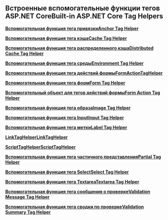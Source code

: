 ## <a name="built-in-aspnet-core-tag-helpers"></a><span data-ttu-id="c860c-101">Встроенные вспомогательные функции тегов ASP.NET Core</span><span class="sxs-lookup"><span data-stu-id="c860c-101">Built-in ASP.NET Core Tag Helpers</span></span>

<span data-ttu-id="c860c-102">**[Вспомогательная функция тега привязки](xref:mvc/views/tag-helpers/builtin-th/anchor-tag-helper)**</span><span class="sxs-lookup"><span data-stu-id="c860c-102">**[Anchor Tag Helper](xref:mvc/views/tag-helpers/builtin-th/anchor-tag-helper)**</span></span>

<span data-ttu-id="c860c-103">**[Вспомогательная функция тега кэша](xref:mvc/views/tag-helpers/builtin-th/cache-tag-helper)**</span><span class="sxs-lookup"><span data-stu-id="c860c-103">**[Cache Tag Helper](xref:mvc/views/tag-helpers/builtin-th/cache-tag-helper)**</span></span>

<span data-ttu-id="c860c-104">**[Вспомогательная функция тега распределенного кэша](xref:mvc/views/tag-helpers/builtin-th/distributed-cache-tag-helper)**</span><span class="sxs-lookup"><span data-stu-id="c860c-104">**[Distributed Cache Tag Helper](xref:mvc/views/tag-helpers/builtin-th/distributed-cache-tag-helper)**</span></span>

<span data-ttu-id="c860c-105">**[Вспомогательная функция тега среды](xref:mvc/views/tag-helpers/builtin-th/environment-tag-helper)**</span><span class="sxs-lookup"><span data-stu-id="c860c-105">**[Environment Tag Helper](xref:mvc/views/tag-helpers/builtin-th/environment-tag-helper)**</span></span>

<span data-ttu-id="c860c-106">**[Вспомогательная функция тега действий формы](xref:mvc/views/working-with-forms#the-form-action-tag-helper)**</span><span class="sxs-lookup"><span data-stu-id="c860c-106">**[FormActionTagHelper](xref:mvc/views/working-with-forms#the-form-action-tag-helper)**</span></span>

<span data-ttu-id="c860c-107">**[Вспомогательная функция тега форм](xref:mvc/views/working-with-forms#the-form-tag-helper)**</span><span class="sxs-lookup"><span data-stu-id="c860c-107">**[Form Tag Helper](xref:mvc/views/working-with-forms#the-form-tag-helper)**</span></span>

<span data-ttu-id="c860c-108">**[Вспомогательный объект для тегов действий формы](xref:mvc/views/working-with-forms#the-form-action-tag-helper)**</span><span class="sxs-lookup"><span data-stu-id="c860c-108">**[Form Action Tag Helper](xref:mvc/views/working-with-forms#the-form-action-tag-helper)**</span></span>

<span data-ttu-id="c860c-109">**[Вспомогательная функция тега образа](xref:mvc/views/tag-helpers/builtin-th/image-tag-helper)**</span><span class="sxs-lookup"><span data-stu-id="c860c-109">**[Image Tag Helper](xref:mvc/views/tag-helpers/builtin-th/image-tag-helper)**</span></span>

<span data-ttu-id="c860c-110">**[Вспомогательная функция тега Input](xref:mvc/views/working-with-forms#the-input-tag-helper)**</span><span class="sxs-lookup"><span data-stu-id="c860c-110">**[Input Tag Helper](xref:mvc/views/working-with-forms#the-input-tag-helper)**</span></span>

<span data-ttu-id="c860c-111">**[Вспомогательная функция тега метки](xref:mvc/views/working-with-forms#the-label-tag-helper)**</span><span class="sxs-lookup"><span data-stu-id="c860c-111">**[Label Tag Helper](xref:mvc/views/working-with-forms#the-label-tag-helper)**</span></span>

<span data-ttu-id="c860c-112">**[LinkTagHelper](xref:mvc/views/tag-helpers/builtin-th/link-tag-helper)**</span><span class="sxs-lookup"><span data-stu-id="c860c-112">**[LinkTagHelper](xref:mvc/views/tag-helpers/builtin-th/link-tag-helper)**</span></span>

[comment]: **[OptionTagHelper](xref:mvc/views/tag-helpers/builtin-th/option-tag-helper)**

<span data-ttu-id="c860c-113">**[ScriptTagHelper](xref:mvc/views/tag-helpers/builtin-th/script-tag-helper)**</span><span class="sxs-lookup"><span data-stu-id="c860c-113">**[ScriptTagHelper](xref:mvc/views/tag-helpers/builtin-th/script-tag-helper)**</span></span>

<span data-ttu-id="c860c-114">**[Вспомогательная функция тега частичного представления](xref:mvc/views/tag-helpers/builtin-th/partial-tag-helper)**</span><span class="sxs-lookup"><span data-stu-id="c860c-114">**[Partial Tag Helper](xref:mvc/views/tag-helpers/builtin-th/partial-tag-helper)**</span></span>

<span data-ttu-id="c860c-115">**[Вспомогательная функция тега Select](xref:mvc/views/working-with-forms#the-select-tag-helper)**</span><span class="sxs-lookup"><span data-stu-id="c860c-115">**[Select Tag Helper](xref:mvc/views/working-with-forms#the-select-tag-helper)**</span></span>

<span data-ttu-id="c860c-116">**[Вспомогательная функция тега Textarea](xref:mvc/views/working-with-forms#the-textarea-tag-helper)**</span><span class="sxs-lookup"><span data-stu-id="c860c-116">**[Textarea Tag Helper](xref:mvc/views/working-with-forms#the-textarea-tag-helper)**</span></span>

<span data-ttu-id="c860c-117">**[Вспомогательная функция тега сообщения о проверке](xref:mvc/views/working-with-forms#the-validation-message-tag-helper)**</span><span class="sxs-lookup"><span data-stu-id="c860c-117">**[Validation Message Tag Helper](xref:mvc/views/working-with-forms#the-validation-message-tag-helper)**</span></span>

<span data-ttu-id="c860c-118">**[Вспомогательная функция тега сводки по проверке](xref:mvc/views/working-with-forms#the-validation-summary-tag-helper)**</span><span class="sxs-lookup"><span data-stu-id="c860c-118">**[Validation Summary Tag Helper](xref:mvc/views/working-with-forms#the-validation-summary-tag-helper)**</span></span>